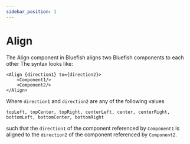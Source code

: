 ```yaml
---
sidebar_position: 1
---
```


# Align

The Align component in Bluefish aligns two Bluefish components to each other The syntax looks like:

```tsx
<Align {direction1} to={direction2}>
    <Component1/>
    <Component2/>
</Align>
```

Where `direction1` and `direction2` are any of the following values

```
topLeft, topCenter, topRight, centerLeft, center, centerRight, bottomLeft, bottomCenter, bottomRight
```

such that the `direction1` of the component referenced by `Component1` is aligned to the `direction2` of the component referenced by `Component2`.